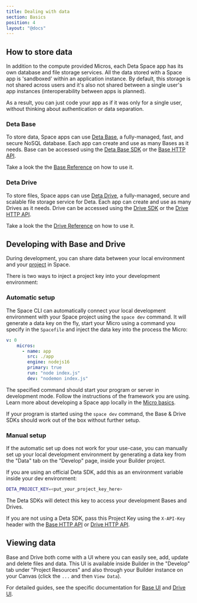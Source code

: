 ```yaml
---
title: Dealing with data
section: Basics
position: 4
layout: "@docs"
---
```



## How to store data

In addition to the compute provided Micros, each Deta Space app has its own database and file storage services. All the data stored with a Space app is 'sandboxed' within an application instance. By default, this storage is not shared across users and it's also not shared between a single user's app instances (interoperability between apps is planned).

As a result, you can just code your app as if it was only for a single user, without thinking about authentication or data separation.

### Deta Base

To store data, Space apps can use [Deta Base](/docs/en/reference/base/about),  a fully-managed, fast, and secure NoSQL database. Each app can create and use as many Bases as it needs. Base can be accessed using the [Deta Base SDK](/docs/en/reference/base/sdk) or the [Base HTTP API](/docs/en/reference/base/HTTP).

Take a look the the [Base Reference](/docs/en/reference/base/about) on how to use it.

### Deta Drive

To store files, Space apps can use [Deta Drive](/docs/en/reference/drive/about), a fully-managed, secure and scalable file storage service for Deta. Each app can create and use as many Drives as it needs. Drive can be accessed using the [Drive SDK](/docs/en/reference/drive/sdk) or the [Drive HTTP API](/docs/en/reference/base/HTTP).

Take a look the the [Drive Reference](/docs/en/reference/drive/about) on how to use it.

## Developing with Base and Drive

During development, you can share data between your local environment and your [project](/docs/en/basics/projects) in Space.

There is two ways to inject a project key into your development environment:

### Automatic setup

The Space CLI can automatically connect your local development environment with your Space project using the `space dev` command. It will generate a data key on the fly, start your Micro using a command you specify in the `Spacefile` and inject the data key into the process the Micro:

```yaml
v: 0
	micros:
	  - name: app
	    src: ./app
	    engine: nodejs16
	    primary: true
	    run: "node index.js"
	    dev: "nodemon index.js"
```

The specified command should start your program or server in development mode. Follow the instructions of the framework you are using. Learn more about developing a Space app locally in the [Micro basics](/docs/en/basics/micros#local-development).

If your program is started using the `space dev` command, the Base & Drive SDKs should work out of the box without further setup.

### Manual setup

If the automatic set up does not work for your use-case, you can manually set up your local development environment by generating a data key from the "Data" tab on the "Develop" page, inside your Builder project.

If you are using an official Deta SDK, add this as an environment variable inside your dev environment:

```bash
DETA_PROJECT_KEY=<put_your_project_key_here>
```

The Deta SDKs will detect this key to access your development Bases and Drives.

If you are not using a Deta SDK, pass this Project Key using the `X-API-Key` header with the [Base HTTP API](/docs/en/reference/base/HTTP#auth) or [Drive HTTP API](/docs/en/reference/drive/HTTP#auth).

## Viewing data

Base and Drive both come with a UI where you can easily see, add, update and delete files and data. This UI is available inside Builder in the "Develop" tab under "Project Resources" and also through your Builder instance on your Canvas (click the `...` and then `View Data`).

For detailed guides, see the specific documentation for [Base UI](/docs/en/reference/base/base_ui) and [Drive UI](/docs/en/reference/drive/drive_ui).
